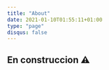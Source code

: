 ```yaml
---
title: "About"
date: 2021-01-10T01:55:11+01:00
type: "page"
disqus: false
---
```


## En construccion ⚠️
